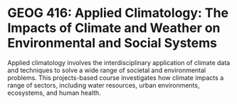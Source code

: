 # GEOG 416: Applied Climatology: The Impacts of Climate and Weather on Environmental and Social Systems

Applied climatology involves the interdisciplinary application of climate data and techniques to solve a wide range of societal and environmental problems. This projects-based course investigates how climate impacts a range of sectors, including water resources, urban environments, ecosystems, and human health.